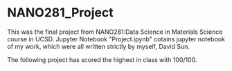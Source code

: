 # NANO281_Project

This was the final project from NANO281:Data Science in Materials Science course in UCSD. Jupyter Notebook "Project.ipynb" cotains jupyter notebook of my work, which were all written strictly by myself, David Sun.

The following project has scored the highest in class with 100/100.
